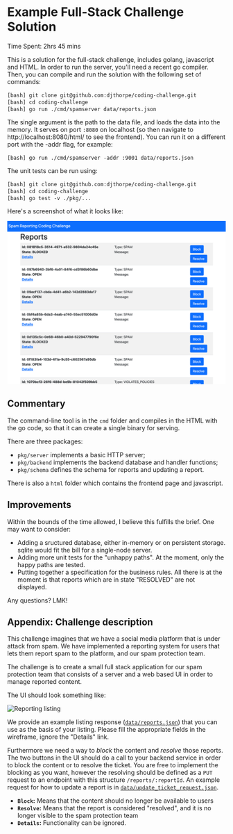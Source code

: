 # Example Full-Stack Challenge Solution

Time Spent: 2hrs 45 mins

This is a solution for the full-stack challenge, includes golang, javascript and HTML. In order to run the server,
you'll need a recent go compiler. Then, you can compile and run the solution with the following set of commands:

```
[bash] git clone git@github.com:djthorpe/coding-challenge.git
[bash] cd coding-challenge
[bash] go run ./cmd/spamserver data/reports.json
```

The single argument is the path to the data file, and loads the data into the memory. It serves on port `:8080` 
on localhost (so then navigate to http://localhost:8080/html/ to see the frontend). You can run it on a 
different port with the -addr flag, for example:

```
[bash] go run ./cmd/spamserver -addr :9001 data/reports.json
```

The unit tests can be run using:

```
[bash] git clone git@github.com:djthorpe/coding-challenge.git
[bash] cd coding-challenge
[bash] go test -v ./pkg/...
```

Here's a screenshot of what it looks like:

![Screenshot](images/screenshot.png)

## Commentary

The command-line tool is in the `cmd` folder and compiles in the HTML with the go code, so that it can create
a single binary for serving.

There are three packages:

  * `pkg/server` implements a basic HTTP server;
  * `pkg/backend` implements the backend database and handler functions;
  * `pkg/schema` defines the schema for reports and updating a report.

There is also a `html` folder which contains the frontend page and javascript.

## Improvements

Within the bounds of the time allowed, I believe this fulfills the brief. One may want to consider:

  * Adding a sructured database, either in-memory or on persistent storage. sqlite would fit the bill for a
    single-node server.
  * Adding more unit tests for the "unhappy paths". At the moment, only the happy paths are tested.
  * Putting together a specification for the business rules. All there is at the moment is that reports which
    are in state "RESOLVED" are not displayed.

Any questions? LMK!

## Appendix: Challenge description

This challenge imagines that we have a social media platform that is under attack from spam. We have implemented a reporting system for users that lets them report spam to the platform, and our spam protection team.  

The challenge is to create a small full stack application for our spam protection team that consists of a server and a web based UI in order to manage reported content.

The UI should look something like:

![Reporting listing](images/wireframe.png)

We provide an example listing response ([`data/reports.json`](data/reports.json)) that you can use as the basis of your listing. Please fill the appropriate fields in the wireframe, ignore the "Details" link.

Furthermore we need a way to _block_ the content and _resolve_ those reports. The two buttons in the UI should do a call to your backend service in order to block the content or to resolve the ticket. You are free to implement the blocking as you want, however the resolving should be defined as a `PUT` request to an endpoint with this structure `/reports/:reportId`. An example request for how to update a report is in [`data/update_ticket_request.json`](data/update_ticket_request.json).


- **`Block`:** Means that the content should no longer be available to users
- **`Resolve`:** Means that the report is considered "resolved", and it is no longer visible to the spam protection team
- **`Details`:** Functionality can be ignored.

